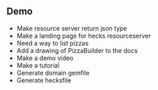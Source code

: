 ## Demo
  * Make resource server return json type
  * Make a landing page for hecks resourceserver
  * Need a way to list pizzas
  * Add a drawing of PizzaBuilder to the docs
  * Make a demo video
  * Make a tutorial
  * Generate domain gemfile
  * Generate hecksfile
